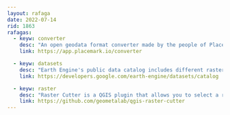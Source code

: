 ```yaml
---
layout: rafaga
date: 2022-07-14
rid: 1863
rafagas:
  - keyw: converter
    desc: "An open geodata format converter made by the people of Placemark that converts both files and texts, with options to make the output more understandable"
    link: https://app.placemark.io/converter

  - keyw: datasets
    desc: "Earth Engine's public data catalog includes different raster data sets from Earth sciences around the world, and is open to contributions"
    link: https://developers.google.com/earth-engine/datasets/catalog

  - keyw: raster
    desc: "Raster Cutter is a QGIS plugin that allows you to select a raster layer, define an extension, and export raster data within that extension to an .jpg or .png image file, both from local sources and remote services."
    link: https://github.com/geometalab/qgis-raster-cutter
---
```

